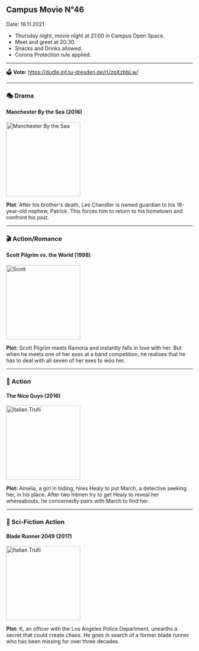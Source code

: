 ## Campus Movie N°46

Date: 18.11.2021

- Thursday night, movie night at 21:00 in Campus Open Space.
- Meet and greet at 20:30.
- Snacks and Drinks allowed.
- Corona Protection rule applied.

---


🗳️ **Vote:** https://dudle.inf.tu-dresden.de/rUzpXzbbLw/

---

### 🎭 Drama 

#### Manchester By the Sea (2016)

<img src="https://i.pinimg.com/474x/0f/fa/ac/0ffaac1e53c32ce437ef3d06b99372d3.jpg" alt="Manchester By the Sea " style="width:200px;">

**Plot**: After his brother's death, Lee Chandler is named guardian to his 16-year-old nephew, Patrick. This forces him to return to his hometown and confront his past.


----

### 🎬 Action/Romance

#### Scott Pilgrim vs. the World (1998)

<img src="https://encrypted-tbn0.gstatic.com/images?q=tbn:ANd9GcT4LTAKx5v-BsXPTSlwmnN35T-cl-3GWeeYt0eVkoN92x0cRVJ0" alt="Scott" style="width:200px;">


**Plot:** Scott Pilgrim meets Ramona and instantly falls in love with her. But when he meets one of her exes at a band competition, he realises that he has to deal with all seven of her exes to woo her.

--- 

### 🚨 Action

#### The Nice Guys (2016)

<img src="https://m.media-amazon.com/images/M/MV5BODNlNmU4MGItMzQwZi00NGQyLWEyZWItYjFkNmI0NWI4NjBhXkEyXkFqcGdeQXVyODE5NzE3OTE@._V1_.jpg" alt="Italian Trulli" style="width:200px;">


**Plot:** Amelia, a girl in hiding, hires Healy to put March, a detective seeking her, in his place. After two hitmen try to get Healy to reveal her whereabouts, he concernedly pairs with March to find her.


--- 
### :rocket: Sci-Fiction Action



#### Blade Runner 2049 (2017)

<img src="https://m.media-amazon.com/images/M/MV5BNzA1Njg4NzYxOV5BMl5BanBnXkFtZTgwODk5NjU3MzI@._V1_FMjpg_UX1000_.jpg" alt="Italian Trulli" style="width:200px;">


**Plot:** K, an officer with the Los Angeles Police Department, unearths a secret that could create chaos. He goes in search of a former blade runner who has been missing for over three decades.
